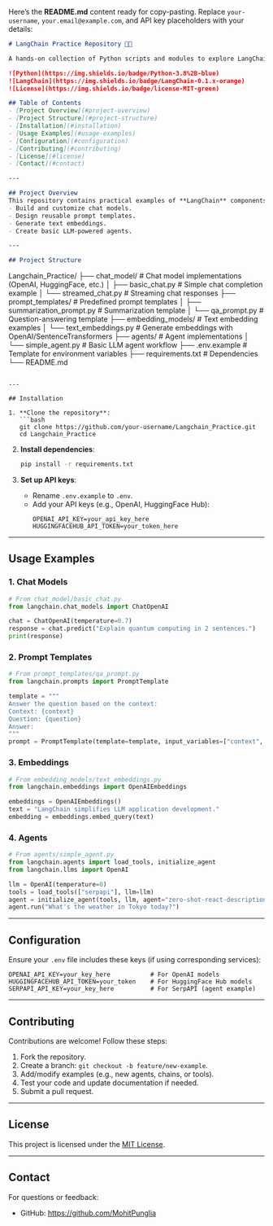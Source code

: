 Here’s the **README.md** content ready for copy-pasting. Replace `your-username`, `your.email@example.com`, and API key placeholders with your details:

```markdown
# LangChain Practice Repository 🦜️🔗

A hands-on collection of Python scripts and modules to explore LangChain components like chat models, prompt templates, embeddings, and agents. Ideal for learning LangChain workflows and LLM integration!

![Python](https://img.shields.io/badge/Python-3.8%2B-blue)
![LangChain](https://img.shields.io/badge/LangChain-0.1.x-orange)
![License](https://img.shields.io/badge/license-MIT-green)

## Table of Contents
- [Project Overview](#project-overview)
- [Project Structure](#project-structure)
- [Installation](#installation)
- [Usage Examples](#usage-examples)
- [Configuration](#configuration)
- [Contributing](#contributing)
- [License](#license)
- [Contact](#contact)

---

## Project Overview
This repository contains practical examples of **LangChain** components, demonstrating how to:
- Build and customize chat models.
- Design reusable prompt templates.
- Generate text embeddings.
- Create basic LLM-powered agents.

---

## Project Structure
```
Langchain_Practice/
├── chat_model/               # Chat model implementations (OpenAI, HuggingFace, etc.)
│   ├── basic_chat.py         # Simple chat completion example
│   └── streamed_chat.py      # Streaming chat responses
├── prompt_templates/         # Predefined prompt templates
│   ├── summarization_prompt.py  # Summarization template
│   └── qa_prompt.py          # Question-answering template
├── embedding_models/         # Text embedding examples
│   └── text_embeddings.py    # Generate embeddings with OpenAI/SentenceTransformers
├── agents/                   # Agent implementations
│   └── simple_agent.py       # Basic LLM agent workflow
├── .env.example              # Template for environment variables
├── requirements.txt          # Dependencies
└── README.md
```

---

## Installation

1. **Clone the repository**:
   ```bash
   git clone https://github.com/your-username/Langchain_Practice.git
   cd Langchain_Practice
   ```

2. **Install dependencies**:
   ```bash
   pip install -r requirements.txt
   ```

3. **Set up API keys**:
   - Rename `.env.example` to `.env`.
   - Add your API keys (e.g., OpenAI, HuggingFace Hub):
     ```env
     OPENAI_API_KEY=your_api_key_here
     HUGGINGFACEHUB_API_TOKEN=your_token_here
     ```

---

## Usage Examples

### 1. Chat Models
```python
# From chat_model/basic_chat.py
from langchain.chat_models import ChatOpenAI

chat = ChatOpenAI(temperature=0.7)
response = chat.predict("Explain quantum computing in 2 sentences.")
print(response)
```

### 2. Prompt Templates
```python
# From prompt_templates/qa_prompt.py
from langchain.prompts import PromptTemplate

template = """
Answer the question based on the context:
Context: {context}
Question: {question}
Answer:
"""
prompt = PromptTemplate(template=template, input_variables=["context", "question"])
```

### 3. Embeddings
```python
# From embedding_models/text_embeddings.py
from langchain.embeddings import OpenAIEmbeddings

embeddings = OpenAIEmbeddings()
text = "LangChain simplifies LLM application development."
embedding = embeddings.embed_query(text)
```

### 4. Agents
```python
# From agents/simple_agent.py
from langchain.agents import load_tools, initialize_agent
from langchain.llms import OpenAI

llm = OpenAI(temperature=0)
tools = load_tools(["serpapi"], llm=llm)
agent = initialize_agent(tools, llm, agent="zero-shot-react-description", verbose=True)
agent.run("What's the weather in Tokyo today?")
```

---

## Configuration
Ensure your `.env` file includes these keys (if using corresponding services):
```env
OPENAI_API_KEY=your_key_here           # For OpenAI models
HUGGINGFACEHUB_API_TOKEN=your_token    # For HuggingFace Hub models
SERPAPI_API_KEY=your_key_here          # For SerpAPI (agent example)
```

---

## Contributing
Contributions are welcome! Follow these steps:
1. Fork the repository.
2. Create a branch: `git checkout -b feature/new-example`.
3. Add/modify examples (e.g., new agents, chains, or tools).
4. Test your code and update documentation if needed.
5. Submit a pull request.

---

## License
This project is licensed under the [MIT License](LICENSE).

---

## Contact
For questions or feedback:
- GitHub: https://github.com/MohitPunglia
